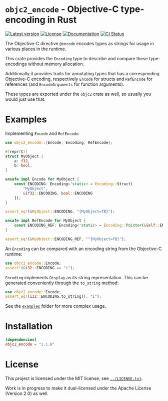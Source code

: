 # `objc2_encode` - Objective-C type-encoding in Rust

[![Latest version](https://badgen.net/crates/v/objc2_encode)](https://crates.io/crates/objc2_encode)
[![License](https://badgen.net/badge/license/MIT/blue)](../LICENSE.txt)
[![Documentation](https://docs.rs/objc2_encode/badge.svg)](https://docs.rs/objc2_encode/)
[![CI Status](https://github.com/madsmtm/objc2/workflows/CI/badge.svg)](https://github.com/madsmtm/objc2/actions)

The Objective-C directive `@encode` encodes types as strings for usage in
various places in the runtime.

This crate provides the `Encoding` type to describe and compare these
type-encodings without memory allocation.

Additionally it provides traits for annotating types that has a corresponding
Objective-C encoding, respectively `Encode` for structs and `RefEncode` for
references (and `EncodeArguments` for function arguments).

These types are exported under the `objc2` crate as well, so usually you would
just use that.

# Examples

Implementing `Encode` and `RefEncode`:

```rust
use objc2_encode::{Encode, Encoding, RefEncode};

#[repr(C)]
struct MyObject {
    a: f32,
    b: bool,
}

unsafe impl Encode for MyObject {
    const ENCODING: Encoding<'static> = Encoding::Struct(
        "MyObject",
        &[f32::ENCODING, bool::ENCODING
    ]);
}

assert_eq!(&MyObject::ENCODING, "{MyObject=fB}");

unsafe impl RefEncode for MyObject {
    const ENCODING_REF: Encoding<'static> = Encoding::Pointer(&Self::ENCODING);
}

assert_eq!(&MyObject::ENCODING_REF, "^{MyObject=fB}");
```

An `Encoding` can be compared with an encoding string from the Objective-C
runtime:

```rust
use objc2_encode::Encode;
assert!(&i32::ENCODING == "i");
```

`Encoding` implements `Display` as its string representation. This can be
generated conveniently through the `to_string` method:

```rust
use objc2_encode::Encode;
assert_eq!(i32::ENCODING.to_string(), "i");
```

See the [`examples`] folder for more complex usage.

# Installation

```toml
[dependencies]
objc2_encode = "1.1.0"
```

# License

This project is licensed under the MIT license, see [`../LICENSE.txt`].

Work is in progress to make it dual-licensed under the Apache License
(Version 2.0) as well.

[`examples`]: https://github.com/madsmtm/objc2/tree/master/objc2_encode/examples
[`../LICENSE.txt`]: https://github.com/madsmtm/objc2/blob/master/LICENSE.txt
